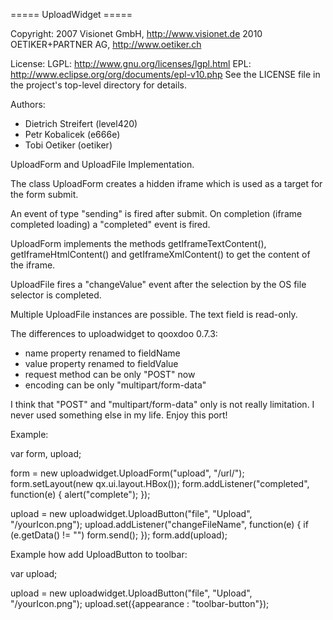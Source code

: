 ===== UploadWidget =====

Copyright:
   2007 Visionet GmbH, http://www.visionet.de
   2010 OETIKER+PARTNER AG, http://www.oetiker.ch

License:
   LGPL: http://www.gnu.org/licenses/lgpl.html
   EPL: http://www.eclipse.org/org/documents/epl-v10.php
   See the LICENSE file in the project's top-level directory for details.

Authors:
   * Dietrich Streifert (level420)
   * Petr Kobalicek (e666e)
   * Tobi Oetiker (oetiker)

UploadForm and UploadFile Implementation.

The class UploadForm creates a hidden iframe which is used as a target for the 
form submit.

An event of type "sending" is fired after submit. On completion (iframe 
completed loading) a "completed" event is fired.

UploadForm implements the methods getIframeTextContent(), 
getIframeHtmlContent() and getIframeXmlContent() to get the content of the 
iframe.

UploadFile fires a "changeValue" event after the selection by the OS file 
selector is completed.

Multiple UploadFile instances are possible. The text field is read-only.

The differences to uploadwidget to qooxdoo 0.7.3:
- name property renamed to fieldName
- value property renamed to fieldValue
- request method can be only "POST" now
- encoding can be only "multipart/form-data"

I think that "POST" and "multipart/form-data" only is not really limitation. I never used something else in my life. Enjoy this port!

Example:

var form, upload;

form = new uploadwidget.UploadForm("upload", "/url/");
form.setLayout(new qx.ui.layout.HBox());
form.addListener("completed", function(e) 
{ 
  alert("complete");
});

upload = new uploadwidget.UploadButton("file", "Upload", "/yourIcon.png");
upload.addListener("changeFileName", function(e)
{
  if (e.getData() != "") form.send();
});
form.add(upload);

Example how add UploadButton to toolbar:

var upload;

upload = new uploadwidget.UploadButton("file", "Upload", "/yourIcon.png");
upload.set({appearance : "toolbar-button"});
